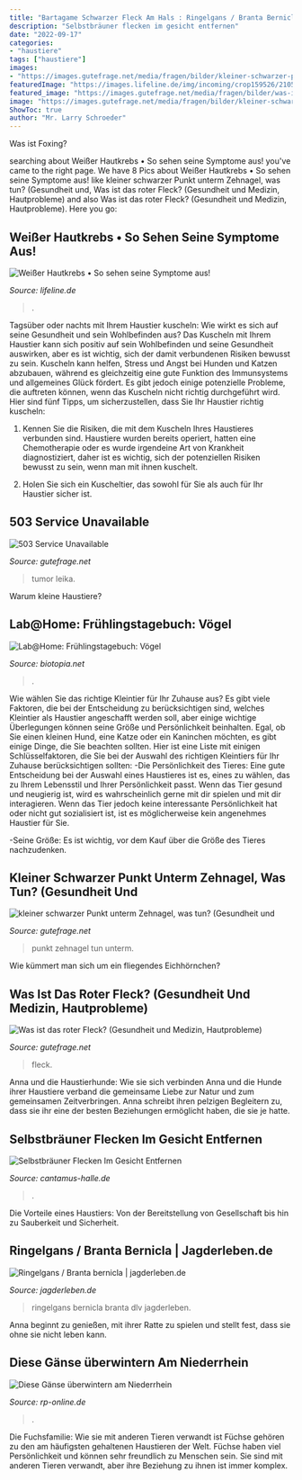 ```yaml
---
title: "Bartagame Schwarzer Fleck Am Hals : Ringelgans / Branta Bernicla"
description: "Selbstbräuner flecken im gesicht entfernen"
date: "2022-09-17"
categories:
- "haustiere"
tags: ["haustiere"]
images:
- "https://images.gutefrage.net/media/fragen/bilder/kleiner-schwarzer-punkt-unterm-zehnagel-was-tun/0_big.jpg?v=1606205897711"
featuredImage: "https://images.lifeline.de/img/incoming/crop159526/2105268501-ccinema-w520/iStock-628065370.jpg"
featured_image: "https://images.gutefrage.net/media/fragen/bilder/was-ist-das-roter-fleck/0_big.jpg?v=1551102595327"
image: "https://images.gutefrage.net/media/fragen/bilder/kleiner-schwarzer-punkt-unterm-zehnagel-was-tun/0_big.jpg?v=1606205897711"
ShowToc: true
author: "Mr. Larry Schroeder"
---
```



Was ist Foxing?

	

		
searching about Weißer Hautkrebs • So sehen seine Symptome aus! you've came to the right page. We have 8 Pics about Weißer Hautkrebs • So sehen seine Symptome aus! like kleiner schwarzer Punkt unterm Zehnagel, was tun? (Gesundheit und, Was ist das roter Fleck? (Gesundheit und Medizin, Hautprobleme) and also Was ist das roter Fleck? (Gesundheit und Medizin, Hautprobleme). Here you go:
		
    
## Weißer Hautkrebs • So Sehen Seine Symptome Aus!

<img loading=lazy src="https://images.lifeline.de/img/incoming/crop159526/2105268501-ccinema-w520/iStock-628065370.jpg" onerror="this.onerror=null;this.src='https://tse3.mm.bing.net/th?id=OIP.toTV0kBXiQRWcK5v2OsDYwHaDK&amp;pid=15.1';" alt="Weißer Hautkrebs • So sehen seine Symptome aus!">

_Source: lifeline.de_

>. 

	

Tagsüber oder nachts mit Ihrem Haustier kuscheln: Wie wirkt es sich auf seine Gesundheit und sein Wohlbefinden aus?
Das Kuscheln mit Ihrem Haustier kann sich positiv auf sein Wohlbefinden und seine Gesundheit auswirken, aber es ist wichtig, sich der damit verbundenen Risiken bewusst zu sein. Kuscheln kann helfen, Stress und Angst bei Hunden und Katzen abzubauen, während es gleichzeitig eine gute Funktion des Immunsystems und allgemeines Glück fördert. Es gibt jedoch einige potenzielle Probleme, die auftreten können, wenn das Kuscheln nicht richtig durchgeführt wird. Hier sind fünf Tipps, um sicherzustellen, dass Sie Ihr Haustier richtig kuscheln:
1) Kennen Sie die Risiken, die mit dem Kuscheln Ihres Haustieres verbunden sind. Haustiere wurden bereits operiert, hatten eine Chemotherapie oder es wurde irgendeine Art von Krankheit diagnostiziert, daher ist es wichtig, sich der potenziellen Risiken bewusst zu sein, wenn man mit ihnen kuschelt.

2) Holen Sie sich ein Kuscheltier, das sowohl für Sie als auch für Ihr Haustier sicher ist.

    
## 503 Service Unavailable

<img loading=lazy src="http://images.gutefrage.net/media/fragen/bilder/hat-mein-hund-ein-tumor/0_big.jpg" onerror="this.onerror=null;this.src='https://tse2.mm.bing.net/th?id=OIP.hxd9bBQ8ZHcPaDie7hYZDQHaFj&amp;pid=15.1';" alt="503 Service Unavailable">

_Source: gutefrage.net_

>tumor leika. 

	

Warum kleine Haustiere?

    
## Lab@Home: Frühlingstagebuch: Vögel

<img loading=lazy src="https://biotopia.net/templates/yootheme/cache/saatkraehe_biotopia_tagebuch-999f21d6.jpeg" onerror="this.onerror=null;this.src='https://tse2.mm.bing.net/th?id=OIP.8gtkvLuy5zMkO22Pv_Qk5AHaE8&amp;pid=15.1';" alt="Lab@Home: Frühlingstagebuch: Vögel">

_Source: biotopia.net_

>. 

	

Wie wählen Sie das richtige Kleintier für Ihr Zuhause aus?
Es gibt viele Faktoren, die bei der Entscheidung zu berücksichtigen sind, welches Kleintier als Haustier angeschafft werden soll, aber einige wichtige Überlegungen können seine Größe und Persönlichkeit beinhalten. Egal, ob Sie einen kleinen Hund, eine Katze oder ein Kaninchen möchten, es gibt einige Dinge, die Sie beachten sollten. Hier ist eine Liste mit einigen Schlüsselfaktoren, die Sie bei der Auswahl des richtigen Kleintiers für Ihr Zuhause berücksichtigen sollten:
-Die Persönlichkeit des Tieres: Eine gute Entscheidung bei der Auswahl eines Haustieres ist es, eines zu wählen, das zu Ihrem Lebensstil und Ihrer Persönlichkeit passt. Wenn das Tier gesund und neugierig ist, wird es wahrscheinlich gerne mit dir spielen und mit dir interagieren. Wenn das Tier jedoch keine interessante Persönlichkeit hat oder nicht gut sozialisiert ist, ist es möglicherweise kein angenehmes Haustier für Sie.

-Seine Größe: Es ist wichtig, vor dem Kauf über die Größe des Tieres nachzudenken.

    
## Kleiner Schwarzer Punkt Unterm Zehnagel, Was Tun? (Gesundheit Und

<img loading=lazy src="https://images.gutefrage.net/media/fragen/bilder/kleiner-schwarzer-punkt-unterm-zehnagel-was-tun/0_big.jpg?v=1606205897711" onerror="this.onerror=null;this.src='https://tse4.mm.bing.net/th?id=OIP.OTCqe4dIPJi7KTi40mUKXAAAAA&amp;pid=15.1';" alt="kleiner schwarzer Punkt unterm Zehnagel, was tun? (Gesundheit und">

_Source: gutefrage.net_

>punkt zehnagel tun unterm. 

	

Wie kümmert man sich um ein fliegendes Eichhörnchen?

    
## Was Ist Das Roter Fleck? (Gesundheit Und Medizin, Hautprobleme)

<img loading=lazy src="https://images.gutefrage.net/media/fragen/bilder/was-ist-das-roter-fleck/0_big.jpg?v=1551102595327" onerror="this.onerror=null;this.src='https://tse2.mm.bing.net/th?id=OIP.4mXf15uZsA81Yt5Uyhl06gHaFj&amp;pid=15.1';" alt="Was ist das roter Fleck? (Gesundheit und Medizin, Hautprobleme)">

_Source: gutefrage.net_

>fleck. 

	

Anna und die Haustierhunde: Wie sie sich verbinden
Anna und die Hunde ihrer Haustiere verband die gemeinsame Liebe zur Natur und zum gemeinsamen Zeitverbringen. Anna schreibt ihren pelzigen Begleitern zu, dass sie ihr eine der besten Beziehungen ermöglicht haben, die sie je hatte.

    
## Selbstbräuner Flecken Im Gesicht Entfernen

<img loading=lazy src="https://www.nabu.de/imperia/md/nabu/images/arten/tiere/voegel/drosseln/150205-nabu-ringdrossel-andreas-trepte.jpeg" onerror="this.onerror=null;this.src='https://tse3.mm.bing.net/th?id=OIP.T36IGnlBFVw50McU16rmCQHaE7&amp;pid=15.1';" alt="Selbstbräuner Flecken Im Gesicht Entfernen">

_Source: cantamus-halle.de_

>. 

	

Die Vorteile eines Haustiers: Von der Bereitstellung von Gesellschaft bis hin zu Sauberkeit und Sicherheit.

    
## Ringelgans / Branta Bernicla | Jagderleben.de

<img loading=lazy src="https://www.jagderleben.de/sites/default/files/2017-03/Ringelgans_0.jpg" onerror="this.onerror=null;this.src='https://tse4.mm.bing.net/th?id=OIP.iecRoiYlTVB6trrAWa8jBAAAAA&amp;pid=15.1';" alt="Ringelgans / Branta bernicla | jagderleben.de">

_Source: jagderleben.de_

>ringelgans bernicla branta dlv jagderleben. 

	

Anna beginnt zu genießen, mit ihrer Ratte zu spielen und stellt fest, dass sie ohne sie nicht leben kann.

    
## Diese Gänse überwintern Am Niederrhein

<img loading=lazy src="https://rp-online.de/imgs/32/9/8/1/2/1/8/0/9/tok_902a999b02d7d29063c6a683541d5893/w2800_h1866_x1796_y1197_Saatgaense_1_Froemming-05bae0797cc2dab4.JPG" onerror="this.onerror=null;this.src='https://tse1.mm.bing.net/th?id=OIP.HRO5tx-gawjSSABfQ4ywkQHaE7&amp;pid=15.1';" alt="Diese Gänse überwintern am Niederrhein">

_Source: rp-online.de_

>. 

	

Die Fuchsfamilie: Wie sie mit anderen Tieren verwandt ist
Füchse gehören zu den am häufigsten gehaltenen Haustieren der Welt. Füchse haben viel Persönlichkeit und können sehr freundlich zu Menschen sein. Sie sind mit anderen Tieren verwandt, aber ihre Beziehung zu ihnen ist immer komplex.

